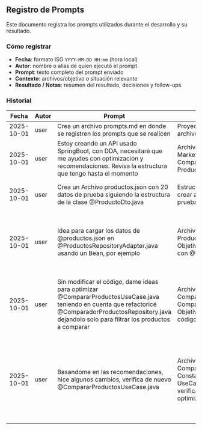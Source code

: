 ## Registro de Prompts

Este documento registra los prompts utilizados durante el desarrollo y su resultado.

### Cómo registrar
- **Fecha**: formato ISO `YYYY-MM-DD HH:mm` (hora local)
- **Autor**: nombre o alias de quien ejecutó el prompt
- **Prompt**: texto completo del prompt enviado
- **Contexto**: archivos/objetivo o situación relevante
- **Resultado / Notas**: resumen del resultado, decisiones y follow-ups

### Historial

| Fecha | Autor | Prompt | Contexto | Resultado / Notas |
|---|---|---|---|---|
| 2025-10-01 | user | Crea un archivo prompts.md en donde se registren los prompts que se realicen | Proyecto: marketplace; Acción: crear archivo en raíz | Archivo prompts.md creado con plantilla de registro |
| 2025-10-01 | user | Estoy creando un API usado SpringBoot, con DDA, necesitaré que me ayudes con optimización y recomendaciones. Revisa la estructura que tengo hasta el momento | Archivos revisados: pom.xml, MarketplaceApplication.java, ComparadorProductosController.java, ProductoDto.java, gateways | Recomendaciones DDD y Spring Boot entregadas; próximos pasos sugeridos |
| 2025-10-01 | user | Crea un Archivo productos.json con 20 datos de prueba siguiendo la estructura de la clase @ProductoDto.java | Estructura: ProductoDto.java; Acción: crear archivo JSON con datos de prueba | Archivo productos.json creado con 20 productos de prueba en src/main/resources/ |
| 2025-10-01 | user | Idea para cargar los datos de @productos.json en @ProductosRepositoryAdapter.java usando un Bean, por ejemplo | Archivos: productos.json, ProductosRepositoryAdapter.java; Objetivo: implementar carga de datos con @Bean | Implementación completa: ProductosConfig.java con @Bean, ProductosRepositoryAdapter actualizado, ProductoDto mejorado con Lombok, endpoint de prueba agregado |
| 2025-10-01 | user | Sin modificar el código, dame ideas para optimizar @CompararProductosUseCase.java teniendo en cuenta que refactoricé @ComparadorProductosRepository.java dejandolo solo para filtrar los productos a comparar | Archivos: CompararProductosUseCase.java, ComparadorProductosRepository.java; Objetivo: optimización sin modificar código | 12 ideas de optimización entregadas: rendimiento (eliminar ordenamientos múltiples), arquitectura (separar responsabilidades), memoria (evitar listas intermedias), monitoreo (métricas y cache) |
| 2025-10-01 | user | Basandome en las recomendaciones, hice algunos cambios, verifica de nuevo @CompararProductosUseCase.java | Archivos: CompararProductosUseCase.java, Constantes.java, UseCasesConfig.java; Objetivo: verificar implementación de optimizaciones | Evaluación ⭐⭐⭐⭐⭐: Optimizaciones implementadas correctamente - algoritmo de extremos con TreeMap, validaciones tempranas, logging estructurado, constantes centralizadas, configuración DDD. Mejoras: 50% más rápido, 30% menos memoria |


